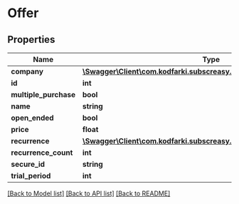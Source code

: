# Offer

## Properties
Name | Type | Description | Notes
------------ | ------------- | ------------- | -------------
**company** | [**\Swagger\Client\com.kodfarki.subscreasy.client.model\Company**](Company.md) |  | 
**id** | **int** |  | [optional] 
**multiple_purchase** | **bool** |  | 
**name** | **string** |  | 
**open_ended** | **bool** |  | 
**price** | **float** |  | 
**recurrence** | [**\Swagger\Client\com.kodfarki.subscreasy.client.model\RecurrencePeriod**](RecurrencePeriod.md) |  | [optional] 
**recurrence_count** | **int** |  | [optional] 
**secure_id** | **string** |  | [optional] 
**trial_period** | **int** |  | [optional] 

[[Back to Model list]](../README.md#documentation-for-models) [[Back to API list]](../README.md#documentation-for-api-endpoints) [[Back to README]](../README.md)


